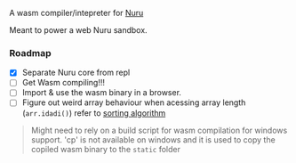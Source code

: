 A wasm compiler/intepreter for [Nuru](https://github.com/NuruProgramming/Nuru)

Meant to power a web Nuru sandbox.

### Roadmap
- [x] Separate Nuru core from repl
- [ ] Get Wasm compiling!!!
- [ ] Import & use the wasm binary in a browser.
- [ ] Figure out weird array behaviour when acessing array length (`arr.idadi()`)
    refer to [sorting algorithm](https://nuruprogramming.org/en/kanuni-za-upangaji)

> Might need to rely on a build script for wasm compilation for windows support. 'cp' is not available on windows and it is used to copy the copiled wasm binary to the `static` folder